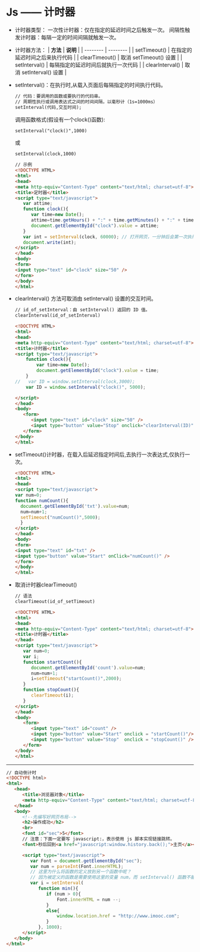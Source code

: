 # Js —— 计时器

* 计时器类型：
一次性计时器：仅在指定的延迟时间之后触发一次。
间隔性触发计时器：每隔一定的时间间隔就触发一次。

* 计时器方法：
| **方法** | **说明** |
| -------- | -------- |
| setTimeout() | 在指定的延迟时间之后来执行代码 |
| clearTimeout() | 取消 setTimeout() 设置 |
| setInterval() | 每隔指定的延迟时间后就执行一次代码 |
| clearInterval() | 取消 setInterval() 设置 |

* setInterval()：在执行时,从载入页面后每隔指定的时间执行代码。
  ~~~ html
  // 代码：要调用的函数或要执行的代码串。
  // 周期性执行或调用表达式之间的时间间隔，以毫秒计（1s=1000ms）
  setInterval(代码,交互时间);
  ~~~

  调用函数格式(假设有一个clock()函数):
  ~~~ html
  setInterval("clock()",1000)
  ~~~
  或
  ~~~ html
  setInterval(clock,1000)  
  ~~~
 
  ~~~ html
  // 示例
  <!DOCTYPE HTML>
  <html>
  <head>
  <meta http-equiv="Content-Type" content="text/html; charset=utf-8">
  <title>定时器</title>
  <script type="text/javascript">
	 var attime;
	 function clock(){
		var time=new Date();          
		attime=time.getHours() + ":" + time.getMinutes() + ":" + time.getSeconds();
		document.getElementById("clock").value = attime;
	 }
	 var int = setInterval(clock, 60000); // 打开网页，一分钟后会第一次执行 setInterval()。
	 document.write(int);
  </script>
  </head>
  <body>
  <form>
  <input type="text" id="clock" size="50" />
  </form>
  </body>
  </html>
  ~~~

* clearInterval() 方法可取消由 setInterval() 设置的交互时间。

  ~~~ html
  // id_of_setInterval：由 setInterval() 返回的 ID 值。
  clearInterval(id_of_setInterval)
  ~~~
  ~~~ html
  <!DOCTYPE HTML>
  <html>
  <head>
  <meta http-equiv="Content-Type" content="text/html; charset=utf-8">
  <title>计时器</title>
  <script type="text/javascript">
	  function clock(){
		  var time=new Date();						  
		  document.getElementById("clock").value = time;
	  }
  //   var ID = window.setInterval(clock,3000);
	  var ID = window.setInterval("clock()", 5000);

  </script>
  </head>
  <body>
	 <form>
		<input type="text" id="clock" size="50" />
		<input type="button" value="Stop" onclick="clearInterval(ID)" />
	 </form>
  </body>
  </html>
  ~~~

* setTimeout()计时器，在载入后延迟指定时间后,去执行一次表达式,仅执行一次。
  ~~~ html
  <!DOCTYPE HTML>
  <html>
  <head>
  <script type="text/javascript">
  var num=0;
  function numCount(){
	document.getElementById('txt').value=num;
	num=num+1;
	setTimeout("numCount()",5000);
	}
  </script>
  </head>
  <body>
  <form>
  <input type="text" id="txt" />
  <input type="button" value="Start" onClick="numCount()" />
  </form>
  </body>
  </html>
  ~~~

* 取消计时器clearTimeout()
  ~~~ html
  // 语法
  clearTimeout(id_of_setTimeout)
  ~~~

  ~~~ html
  <!DOCTYPE HTML>
  <html>
  <head>
  <meta http-equiv="Content-Type" content="text/html; charset=utf-8">
  <title>计时器</title>
  </head>
  <script type="text/javascript">
	 var num=0;
	 var i;
	 function startCount(){
		document.getElementById('count').value=num;
		num=num+1;
		i=setTimeout("startCount()",2000);
	 }
	 function stopCount(){
		clearTimeout(i);
	 }
  </script>
  </head>
  <body>
	 <form>
		<input type="text" id="count" />
		<input type="button" value="Start" onclick = "startCount()"/>
		<input type="button" value="Stop"  onclick = "stopCount()" />
	 </form>
  </body>
  </html>
  ~~~

----------------------

~~~ html
// 自动倒计时
<!DOCTYPE html>
<html>
   <head>
      <title>浏览器对象</title>  
      <meta http-equiv="Content-Type" content="text/html; charset=utf-8"/>   
   </head>
   <body>
      <!--先编写好网页布局-->
      <h2>操作成功</h2>
      <br>
      <font id="sec">5</font>
      // 注意：下面一定要写 javascript:，表示使用 js 脚本实现链接跳转。
      <font>秒后回到<a href="javascript:window.history.back();">主页</a></font>

      <script type="text/javascript">  
         var Font = document.getElementById("sec");
         var num = parseInt(Font.innerHTML);
         // 这里为什么将函数的定义放到另一个函数中呢？
         // 因为被定义的函数是需要使用这里的变量 num，而 setInterval() 函数不能将这个值传给他，如果 js 中有静态变量会很好解决。
         var i = setInterval(
            function min(){
               if (num > 0){
                   Font.innerHTML = num --;
               }
               else{
                   window.location.href = "http://www.imooc.com";
               }
            }, 1000);
      </script>
   </body>
</html>
~~~

